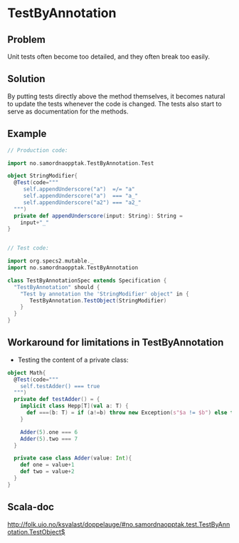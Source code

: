 
TestByAnnotation
================



Problem
-------

Unit tests often become too detailed, and they often break too easily.


Solution
--------

By putting tests directly above the method themselves, it becomes
natural to update the tests whenever the code is changed. The tests
also start to serve as documentation for the methods.


Example
-------

```scala
// Production code:

import no.samordnaopptak.TestByAnnotation.Test

object StringModifier{
  @Test(code="""
     self.appendUnderscore("a")  =/= "a"
     self.appendUnderscore("a")  === "a_"
     self.appendUnderscore("a2") === "a2_"
  """)
  private def appendUnderscore(input: String): String =
    input+"_"
}


// Test code:

import org.specs2.mutable._
import no.samordnaopptak.TestByAnnotation

class TestByAnnotationSpec extends Specification {
  "TestByAnnotation" should {
    "Test by annotation the 'StringModifier' object" in {
       TestByAnnotation.TestObject(StringModifier)
    }
  }
}
```


Workaround for limitations in TestByAnnotation
-----------------------------------------------
* Testing the content of a private class:

```scala
object Math{
  @Test(code="""
    self.testAdder() === true
  """)
  private def testAdder() = {
    implicit class Hepp[T](val a: T) {
      def ===(b: T) = if (a!=b) throw new Exception(s"$a != $b") else true
    }

    Adder(5).one === 6
    Adder(5).two === 7
  }

  private case class Adder(value: Int){
    def one = value+1
    def two = value+2
  }
}
```


Scala-doc
---------
http://folk.uio.no/ksvalast/doppelauge/#no.samordnaopptak.test.TestByAnnotation.TestObject$

